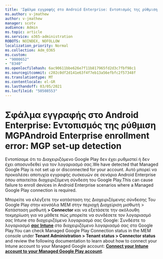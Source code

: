 ```yaml
---
title: 'Σφάλμα εγγραφής στο Android Enterprise: Εντοπισμός της ρύθμιση MGP'
ms.author: v-jmathew
author: v-jmathew
manager: scotv
audience: Admin
ms.topic: article
ms.service: o365-administration
ROBOTS: NOINDEX, NOFOLLOW
localization_priority: Normal
ms.collection: Adm_O365
ms.custom:
- "9000652"
- "8340"
ms.openlocfilehash: 6ac90611bbe626e7f11b817965fd2d3c7fbf98c1
ms.sourcegitcommit: c202c0df2d141e63f4f7eb13a56efbfc2f57348f
ms.translationtype: MT
ms.contentlocale: el-GR
ms.lasthandoff: 03/05/2021
ms.locfileid: "50508553"
---
```

# <a name="android-enterprise-enrollment-error-mgp-set-up-detection"></a><span data-ttu-id="64dcf-102">Σφάλμα εγγραφής στο Android Enterprise: Εντοπισμός της ρύθμιση MGP</span><span class="sxs-lookup"><span data-stu-id="64dcf-102">Android Enterprise enrollment error: MGP set-up detection</span></span>

<span data-ttu-id="64dcf-103">Εντοπίσαμε ότι το Διαχειριζόμενο Google Play δεν έχει ρυθμιστεί ή δεν έχει αποσυνδεθεί για τον λογαριασμό σας.</span><span class="sxs-lookup"><span data-stu-id="64dcf-103">We have detected that Managed Google Play is not set up or disconnected for your account.</span></span> <span data-ttu-id="64dcf-104">Αυτό μπορεί να προκαλέσει αποτυχία εγγραφής συσκευών σε σενάρια Android Enterprise όπου απαιτείται διαχειριζόμενη σύνδεση του Google Play.</span><span class="sxs-lookup"><span data-stu-id="64dcf-104">This can cause failure to enroll devices in Android Enterprise scenarios where a Managed Google Play connection is required.</span></span>

<span data-ttu-id="64dcf-105">Μπορείτε να ελέγξετε την κατάσταση της Διαχειριζόμενης σύνδεσης Του Google Play στην κονσόλα MEM στην περιοχή Διαχείριση μισθωτή > Κατάσταση μισθωτή **> Connector** και να εξετάσετε την ακόλουθη τεκμηρίωση για να μάθετε πώς μπορείτε να συνδέσετε τον λογαριασμό σας Intune στο διαχειριζόμενο λογαριασμό σας Google: Συνδέστε το λογαριασμό **[σας Intune](https://docs.microsoft.com/mem/intune/enrollment/connect-intune-android-enterprise)** στο διαχειριζόμενο λογαριασμό σας στο Google Play.</span><span class="sxs-lookup"><span data-stu-id="64dcf-105">You can check Managed Google Play Connection status in the MEM console under **Tenant Administration > Tenant status > Connector status** and review the following documentation to learn about how to connect your Intune account to your Managed Google account: **[Connect your Intune account to your Managed Google Play account](https://docs.microsoft.com/mem/intune/enrollment/connect-intune-android-enterprise)**.</span></span>
